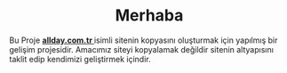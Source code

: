 <center> <h1> Merhaba </h1></center>
<p> Bu Proje <b> <a href="https://www.allday.com.tr/"> allday.com.tr </a> </b> isimli sitenin kopyasını oluşturmak için yapılmış bir gelişim projesidir. Amacımız siteyi kopyalamak değildir sitenin altyapısını taklit edip kendimizi geliştirmek içindir.
</p>
